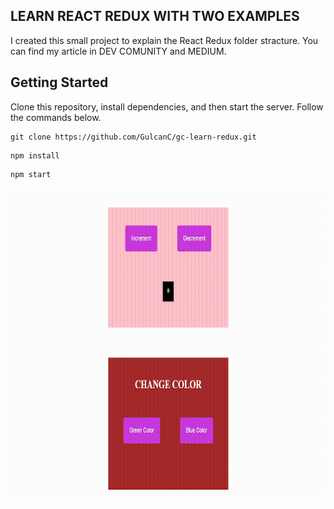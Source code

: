 ## LEARN REACT REDUX WITH TWO EXAMPLES

I created this small project to explain the React Redux folder stracture. You can find my article in DEV COMUNITY and MEDIUM. 

## Getting Started

Clone this repository, install dependencies, and then start the server. Follow the commands below.

```
git clone https://github.com/GulcanC/gc-learn-redux.git

```

```
npm install 
```

```
npm start
```



<img src="https://github.com/GulcanC/gc-learn-redux/blob/main/gif.gif"  width="600" height="500" margin="auto"/>
